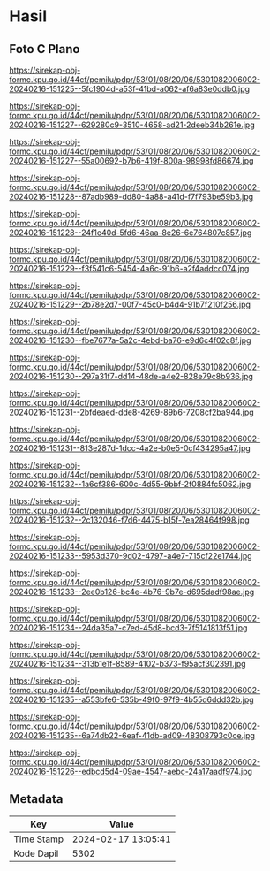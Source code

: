 # Hasil

## Foto C Plano

https://sirekap-obj-formc.kpu.go.id/44cf/pemilu/pdpr/53/01/08/20/06/5301082006002-20240216-151225--5fc1904d-a53f-41bd-a062-af6a83e0ddb0.jpg

https://sirekap-obj-formc.kpu.go.id/44cf/pemilu/pdpr/53/01/08/20/06/5301082006002-20240216-151227--629280c9-3510-4658-ad21-2deeb34b261e.jpg

https://sirekap-obj-formc.kpu.go.id/44cf/pemilu/pdpr/53/01/08/20/06/5301082006002-20240216-151227--55a00692-b7b6-419f-800a-98998fd86674.jpg

https://sirekap-obj-formc.kpu.go.id/44cf/pemilu/pdpr/53/01/08/20/06/5301082006002-20240216-151228--87adb989-dd80-4a88-a41d-f7f793be59b3.jpg

https://sirekap-obj-formc.kpu.go.id/44cf/pemilu/pdpr/53/01/08/20/06/5301082006002-20240216-151228--24f1e40d-5fd6-46aa-8e26-6e764807c857.jpg

https://sirekap-obj-formc.kpu.go.id/44cf/pemilu/pdpr/53/01/08/20/06/5301082006002-20240216-151229--f3f541c6-5454-4a6c-91b6-a2f4addcc074.jpg

https://sirekap-obj-formc.kpu.go.id/44cf/pemilu/pdpr/53/01/08/20/06/5301082006002-20240216-151229--2b78e2d7-00f7-45c0-b4d4-91b7f210f256.jpg

https://sirekap-obj-formc.kpu.go.id/44cf/pemilu/pdpr/53/01/08/20/06/5301082006002-20240216-151230--fbe7677a-5a2c-4ebd-ba76-e9d6c4f02c8f.jpg

https://sirekap-obj-formc.kpu.go.id/44cf/pemilu/pdpr/53/01/08/20/06/5301082006002-20240216-151230--297a31f7-dd14-48de-a4e2-828e79c8b936.jpg

https://sirekap-obj-formc.kpu.go.id/44cf/pemilu/pdpr/53/01/08/20/06/5301082006002-20240216-151231--2bfdeaed-dde8-4269-89b6-7208cf2ba944.jpg

https://sirekap-obj-formc.kpu.go.id/44cf/pemilu/pdpr/53/01/08/20/06/5301082006002-20240216-151231--813e287d-1dcc-4a2e-b0e5-0cf434295a47.jpg

https://sirekap-obj-formc.kpu.go.id/44cf/pemilu/pdpr/53/01/08/20/06/5301082006002-20240216-151232--1a6cf386-600c-4d55-9bbf-2f0884fc5062.jpg

https://sirekap-obj-formc.kpu.go.id/44cf/pemilu/pdpr/53/01/08/20/06/5301082006002-20240216-151232--2c132046-f7d6-4475-b15f-7ea28464f998.jpg

https://sirekap-obj-formc.kpu.go.id/44cf/pemilu/pdpr/53/01/08/20/06/5301082006002-20240216-151233--5953d370-9d02-4797-a4e7-715cf22e1744.jpg

https://sirekap-obj-formc.kpu.go.id/44cf/pemilu/pdpr/53/01/08/20/06/5301082006002-20240216-151233--2ee0b126-bc4e-4b76-9b7e-d695dadf98ae.jpg

https://sirekap-obj-formc.kpu.go.id/44cf/pemilu/pdpr/53/01/08/20/06/5301082006002-20240216-151234--24da35a7-c7ed-45d8-bcd3-7f5141813f51.jpg

https://sirekap-obj-formc.kpu.go.id/44cf/pemilu/pdpr/53/01/08/20/06/5301082006002-20240216-151234--313b1e1f-8589-4102-b373-f95acf302391.jpg

https://sirekap-obj-formc.kpu.go.id/44cf/pemilu/pdpr/53/01/08/20/06/5301082006002-20240216-151235--a553bfe6-535b-49f0-97f9-4b55d6ddd32b.jpg

https://sirekap-obj-formc.kpu.go.id/44cf/pemilu/pdpr/53/01/08/20/06/5301082006002-20240216-151235--6a74db22-6eaf-41db-ad09-48308793c0ce.jpg

https://sirekap-obj-formc.kpu.go.id/44cf/pemilu/pdpr/53/01/08/20/06/5301082006002-20240216-151226--edbcd5d4-09ae-4547-aebc-24a17aadf974.jpg


## Metadata

| Key        | Value               |
| ---------- | ------------------- |
| Time Stamp | 2024-02-17 13:05:41 |
| Kode Dapil | 5302                |



